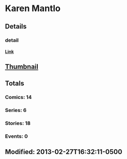 # Karen  Mantlo 
## Details
### detail
#### [Link](http://marvel.com/comics/creators/2422/karen_mantlo?utm_campaign=apiRef&utm_source=225578a89fc76f3d20fbffda5d17a88d)
## [Thumbnail](http://i.annihil.us/u/prod/marvel/i/mg/b/40/image_not_available.jpg)
## Totals
### Comics: 14
### Series: 6
### Stories: 18
### Events: 0
## Modified: 2013-02-27T16:32:11-0500